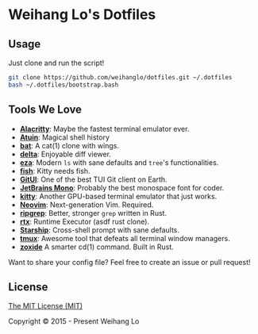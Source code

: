 # Weihang Lo's Dotfiles 

## Usage

Just clone and run the script!

```bash
git clone https://github.com/weihanglo/dotfiles.git ~/.dotfiles
bash ~/.dotfiles/bootstrap.bash
```

## Tools We Love

- [**Alacritty**]: Maybe the fastest terminal emulator ever.
- [**Atuin**]: Magical shell history 
- [**bat**]: A cat(1) clone with wings.
- [**delta**]: Enjoyable diff viewer.
- [**eza**]: Modern `ls` with sane defaults and `tree`'s functionalities.
- [**fish**]: Kitty needs fish.
- [**GitUI**]: One of the best TUI Git client on Earth.
- [**JetBrains Mono**]: Probably the best monospace font for coder.
- [**kitty**]: Another GPU-based terminal emulator that just works.
- [**Neovim**]: Next-generation Vim. Required.
- [**ripgrep**]: Better, stronger `grep` written in Rust.
- [**rtx**]: Runtime Executor (asdf rust clone).
- [**Starship**]: Cross-shell prompt with sane defaults.
- [**tmux**]: Awesome tool that defeats all terminal window managers.
- [**zoxide**] A smarter cd(1) command. Built in Rust.

Want to share your config file? 
Feel free to create an issue or pull request!

## License

[The MIT License (MIT)](LICENSE)

Copyright © 2015 - Present Weihang Lo

[**Alacritty**]: https://github.com/jwilm/alacritty
[**Atuin**]: https://atuin.sh/
[**bat**]: https://github.com/sharkdp/bat
[**delta**]: https://github.com/dandavison/delta
[**eza**]: https://github.com/eza-community/eza
[**fish**]: https://fishshell.com/
[**GitUI**]: https://github.com/extrawurst/gitui
[**JetBrains Mono**]: https://www.jetbrains.com/lp/mono/
[**kitty**]: https://sw.kovidgoyal.net/kitty/
[**Neovim**]: https://neovim.io
[**ripgrep**]: https://github.com/burntsushi/ripgrep
[**rtx**]: https://github.com/jdxcode/rtx
[**Starship**]: https://starship.rs
[**tmux**]: https://tmux.github.io
[**zoxide**]: https://github.com/ajeetdsouza/zoxide
